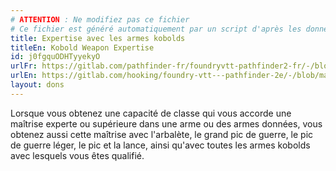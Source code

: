 ```yaml
---
# ATTENTION : Ne modifiez pas ce fichier
# Ce fichier est généré automatiquement par un script d'après les données du module Foundry VTT officiel et de sa traduction
title: Expertise avec les armes kobolds
titleEn: Kobold Weapon Expertise
id: j0fgquODHTyyekyO
urlFr: https://gitlab.com/pathfinder-fr/foundryvtt-pathfinder2-fr/-/blob/master/data/feats/j0fgquODHTyyekyO.htm
urlEn: https://gitlab.com/hooking/foundry-vtt---pathfinder-2e/-/blob/master/packs/data/feats.db/kobold-weapon-expertise.json
layout: dons
---
```

Lorsque vous obtenez une capacité de classe qui vous accorde une maîtrise experte ou supérieure dans une arme ou des armes données, vous obtenez aussi cette maîtrise avec l'arbalète, le grand pic de guerre, le pic de guerre léger, le pic et la lance, ainsi qu'avec toutes les armes kobolds avec lesquels vous êtes qualifié.
